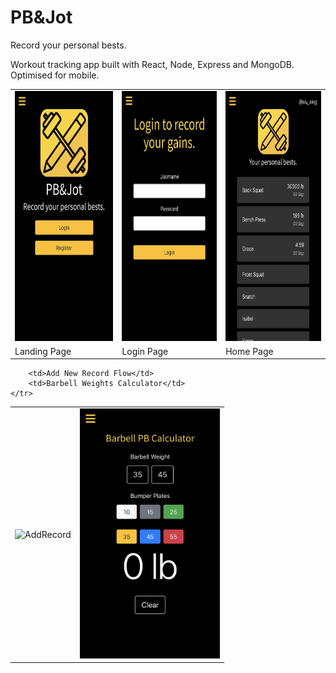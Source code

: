# PB&Jot

Record your personal bests.

Workout tracking app built with React, Node, Express and MongoDB. Optimised for mobile.

<table>
	<tr>
		<td>
			<img src="./readme/pbjLanding.png" alt="pbjlanding" height="400px">
		</td>
		<td>
			<img src="./readme/pbjLogin.png" alt="pbjLogin" height="400px">
		</td>
		<td><img src="./readme/pbjHome.png" alt="pbjHome" height="400px"></td>
	</tr>
	<tr>
		<td>Landing Page</td>
		<td>Login Page</td>
		<td>Home Page</td>
	</tr>
</table>

<table>
	<tr>
		<td><img src="./readme/addRecord.gif" alt="AddRecord" height="400px"></td>
		<td><img src="./readme/pbjCalc.png" alt="pbjCalc" height="400px"></td>
	</tr>
	<tr>

		<td>Add New Record Flow</td>
		<td>Barbell Weights Calculator</td>
	</tr>
</table>